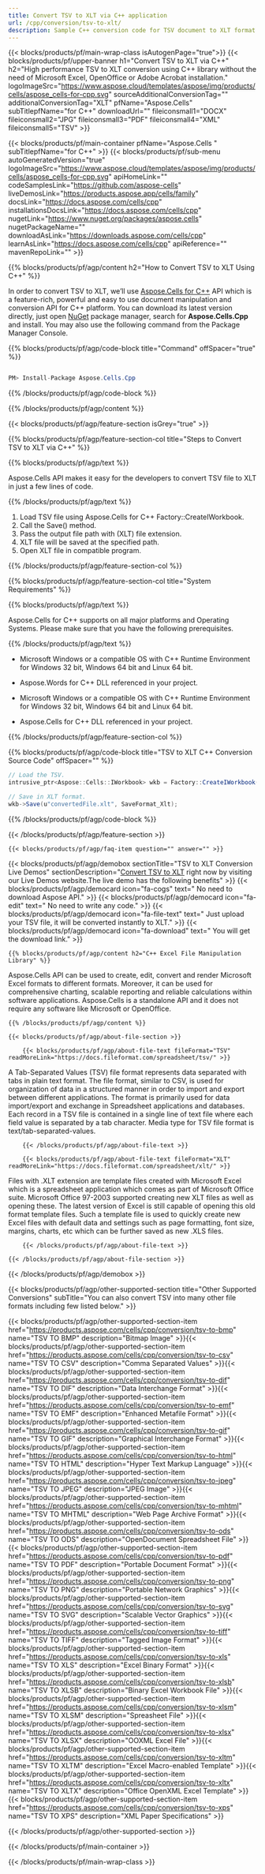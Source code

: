 ```yaml
---
title: Convert TSV to XLT via C++ application 
url: /cpp/conversion/tsv-to-xlt/ 
description: Sample C++ conversion code for TSV document to XLT format. Programmers can use this source code for batch TSV to XLT conversion within any C++ Application.
---
```


{{< blocks/products/pf/main-wrap-class isAutogenPage="true">}}
{{< blocks/products/pf/upper-banner h1="Convert TSV to XLT via C++" h2="High performance TSV to XLT conversion using C++ library without the need of Microsoft Excel, OpenOffice or Adobe Acrobat installation." logoImageSrc="https://www.aspose.cloud/templates/aspose/img/products/cells/aspose_cells-for-cpp.svg" sourceAdditionalConversionTag="" additionalConversionTag="XLT" pfName="Aspose.Cells" subTitlepfName="for C++" downloadUrl="" fileiconsmall1="DOCX" fileiconsmall2="JPG" fileiconsmall3="PDF" fileiconsmall4="XML" fileiconsmall5="TSV" >}}

{{< blocks/products/pf/main-container pfName="Aspose.Cells " subTitlepfName="for C++" >}}
{{< blocks/products/pf/sub-menu autoGeneratedVersion="true" logoImageSrc="https://www.aspose.cloud/templates/aspose/img/products/cells/aspose_cells-for-cpp.svg" apiHomeLink="" codeSamplesLink="https://github.com/aspose-cells" liveDemosLink="https://products.aspose.app/cells/family" docsLink="https://docs.aspose.com/cells/cpp" installationsDocsLink="https://docs.aspose.com/cells/cpp" nugetLink="https://www.nuget.org/packages/aspose.cells" nugetPackageName="" downloadAsLink="https://downloads.aspose.com/cells/cpp" learnAsLink="https://docs.aspose.com/cells/cpp" apiReference="" mavenRepoLink="" >}}

{{% blocks/products/pf/agp/content h2="How to Convert TSV to XLT Using C++" %}}

 In order to convert TSV to XLT, we’ll use
 [Aspose.Cells for C++](https://products.aspose.com/cells/cpp) 
 API which is a feature-rich, powerful and easy to use document manipulation and conversion API for C++ platform. You can download its latest version directly, just open
 [NuGet](https://www.nuget.org/packages/aspose.cells) 
 package manager, search for
 **Aspose.Cells.Cpp** 
 and install. You may also use the following command from the Package Manager Console.

{{% blocks/products/pf/agp/code-block title="Command" offSpacer="true" %}}

```cs

PM> Install-Package Aspose.Cells.Cpp

```

{{% /blocks/products/pf/agp/code-block %}}

{{% /blocks/products/pf/agp/content %}}

{{< blocks/products/pf/agp/feature-section isGrey="true" >}}

{{% blocks/products/pf/agp/feature-section-col title="Steps to Convert TSV to XLT via C++" %}}

{{% blocks/products/pf/agp/text %}}

 Aspose.Cells API makes it easy for the developers to convert TSV file to XLT in just a few lines of code.

{{% /blocks/products/pf/agp/text %}}

1. Load TSV file using Aspose.Cells for C++ Factory::CreateIWorkbook.
1. Call the Save() method.
1. Pass the output file path with (XLT) file extension.
1. XLT file will be saved at the specified path.
1. Open XLT file in compatible program.


{{% /blocks/products/pf/agp/feature-section-col %}}

{{% blocks/products/pf/agp/feature-section-col title="System Requirements" %}}

{{% blocks/products/pf/agp/text %}}

 Aspose.Cells for C++ supports on all major platforms and Operating Systems. Please make sure that you have the following prerequisites.

{{% /blocks/products/pf/agp/text %}}

- Microsoft Windows or a compatible OS with C++ Runtime Environment for Windows 32 bit, Windows 64 bit and Linux 64 bit.
- Aspose.Words for C++ DLL referenced in your project.

-  Microsoft Windows or a compatible OS with C++ Runtime Environment for Windows 32 bit, Windows 64 bit and Linux 64 bit.
-  Aspose.Cells for C++ DLL referenced in your project.

{{% /blocks/products/pf/agp/feature-section-col %}}

{{% blocks/products/pf/agp/code-block title="TSV to XLT C++ Conversion Source Code" offSpacer="" %}}

```cs
// Load the TSV.
intrusive_ptr<Aspose::Cells::IWorkbook> wkb = Factory::CreateIWorkbook(u"sourceFile.tsv");

// Save in XLT format.
wkb->Save(u"convertedFile.xlt", SaveFormat_Xlt);

```

{{% /blocks/products/pf/agp/code-block %}}

{{< /blocks/products/pf/agp/feature-section >}}

    {{< blocks/products/pf/agp/faq-item question="" answer="" >}}
 

<!-- aboutfile Starts -->

{{< blocks/products/pf/agp/demobox sectionTitle="TSV to XLT Conversion Live Demos" sectionDescription="[Convert TSV to XLT](https://products.aspose.app/cells/conversion/tsv-to-xlt) right now by visiting our Live Demos website.The live demo has the following benefits" >}}
        {{< blocks/products/pf/agp/democard icon="fa-cogs" text=" No need to download Aspose API." >}}
        {{< blocks/products/pf/agp/democard icon="fa-edit" text=" No need to write any code." >}}
        {{< blocks/products/pf/agp/democard icon="fa-file-text" text=" Just upload your TSV file, it will be converted instantly to XLT." >}}
        {{< blocks/products/pf/agp/democard icon="fa-download" text=" You will get the download link." >}}

    {{% blocks/products/pf/agp/content h2="C++ Excel File Manipulation Library" %}}

 Aspose.Cells API can be used to create, edit, convert and render Microsoft Excel formats to different formats. Moreover, it can be used for comprehensive charting, scalable reporting and reliable calculations within software applications. Aspose.Cells is a standalone API and it does not require any software like Microsoft or OpenOffice. ‎



    {{% /blocks/products/pf/agp/content %}}

    {{< blocks/products/pf/agp/about-file-section >}}

        {{< blocks/products/pf/agp/about-file-text fileFormat="TSV" readMoreLink="https://docs.fileformat.com/spreadsheet/tsv/" >}}

A Tab-Separated Values (TSV) file format represents data separated with tabs in plain text format. The file format, similar to CSV, is used for organization of data in a structured manner in order to import and export between different applications. The format is primarily used for data import/export and exchange in Spreadsheet applications and databases. Each record in a TSV file is contained in a single line of text file where each field value is separated by a tab character. Media type for TSV file format is text/tab-separated-values.

        {{< /blocks/products/pf/agp/about-file-text >}}

        {{< blocks/products/pf/agp/about-file-text fileFormat="XLT" readMoreLink="https://docs.fileformat.com/spreadsheet/xlt/" >}}

Files with .XLT extension are template files created with Microsoft Excel which is a spreadsheet application which comes as part of Microsoft Office suite.  Microsoft Office 97-2003 supported creating new XLT files as well as opening these. The latest version of Excel is still capable of opening this old format template files. Such a template file is used to quickly create new Excel files with default data and settings such as page formatting, font size, margins, charts, etc which can be further saved as new .XLS files.

        {{< /blocks/products/pf/agp/about-file-text >}}

    {{< /blocks/products/pf/agp/about-file-section >}}

{{< /blocks/products/pf/agp/demobox >}}

<!-- aboutfile Ends -->

{{< blocks/products/pf/agp/other-supported-section title="Other Supported Conversions" subTitle="You can also convert TSV into many other file formats including few listed below." >}}

{{< blocks/products/pf/agp/other-supported-section-item href="https://products.aspose.com/cells/cpp/conversion/tsv-to-bmp" name="TSV TO BMP" description="Bitmap Image" >}}{{< blocks/products/pf/agp/other-supported-section-item href="https://products.aspose.com/cells/cpp/conversion/tsv-to-csv" name="TSV TO CSV" description="Comma Separated Values" >}}{{< blocks/products/pf/agp/other-supported-section-item href="https://products.aspose.com/cells/cpp/conversion/tsv-to-dif" name="TSV TO DIF" description="Data Interchange Format" >}}{{< blocks/products/pf/agp/other-supported-section-item href="https://products.aspose.com/cells/cpp/conversion/tsv-to-emf" name="TSV TO EMF" description="Enhanced Metafile Format" >}}{{< blocks/products/pf/agp/other-supported-section-item href="https://products.aspose.com/cells/cpp/conversion/tsv-to-gif" name="TSV TO GIF" description="Graphical Interchange Format" >}}{{< blocks/products/pf/agp/other-supported-section-item href="https://products.aspose.com/cells/cpp/conversion/tsv-to-html" name="TSV TO HTML" description="Hyper Text Markup Language" >}}{{< blocks/products/pf/agp/other-supported-section-item href="https://products.aspose.com/cells/cpp/conversion/tsv-to-jpeg" name="TSV TO JPEG" description="JPEG Image" >}}{{< blocks/products/pf/agp/other-supported-section-item href="https://products.aspose.com/cells/cpp/conversion/tsv-to-mhtml" name="TSV TO MHTML" description="Web Page Archive Format" >}}{{< blocks/products/pf/agp/other-supported-section-item href="https://products.aspose.com/cells/cpp/conversion/tsv-to-ods" name="TSV TO ODS" description="OpenDocument Spreadsheet File" >}}{{< blocks/products/pf/agp/other-supported-section-item href="https://products.aspose.com/cells/cpp/conversion/tsv-to-pdf" name="TSV TO PDF" description="Portable Document Format" >}}{{< blocks/products/pf/agp/other-supported-section-item href="https://products.aspose.com/cells/cpp/conversion/tsv-to-png" name="TSV TO PNG" description="Portable Network Graphics" >}}{{< blocks/products/pf/agp/other-supported-section-item href="https://products.aspose.com/cells/cpp/conversion/tsv-to-svg" name="TSV TO SVG" description="Scalable Vector Graphics" >}}{{< blocks/products/pf/agp/other-supported-section-item href="https://products.aspose.com/cells/cpp/conversion/tsv-to-tiff" name="TSV TO TIFF" description="Tagged Image Format" >}}{{< blocks/products/pf/agp/other-supported-section-item href="https://products.aspose.com/cells/cpp/conversion/tsv-to-xls" name="TSV TO XLS" description="Excel Binary Format" >}}{{< blocks/products/pf/agp/other-supported-section-item href="https://products.aspose.com/cells/cpp/conversion/tsv-to-xlsb" name="TSV TO XLSB" description="Binary Excel Workbook File" >}}{{< blocks/products/pf/agp/other-supported-section-item href="https://products.aspose.com/cells/cpp/conversion/tsv-to-xlsm" name="TSV TO XLSM" description="Spreasheet File" >}}{{< blocks/products/pf/agp/other-supported-section-item href="https://products.aspose.com/cells/cpp/conversion/tsv-to-xlsx" name="TSV TO XLSX" description="OOXML Excel File" >}}{{< blocks/products/pf/agp/other-supported-section-item href="https://products.aspose.com/cells/cpp/conversion/tsv-to-xltm" name="TSV TO XLTM" description="Excel Macro-enabled Template" >}}{{< blocks/products/pf/agp/other-supported-section-item href="https://products.aspose.com/cells/cpp/conversion/tsv-to-xltx" name="TSV TO XLTX" description="Office OpenXML Excel Template" >}}{{< blocks/products/pf/agp/other-supported-section-item href="https://products.aspose.com/cells/cpp/conversion/tsv-to-xps" name="TSV TO XPS" description="XML Paper Specifications" >}}

{{< /blocks/products/pf/agp/other-supported-section >}}

{{< /blocks/products/pf/main-container >}}
    
{{< /blocks/products/pf/main-wrap-class >}}